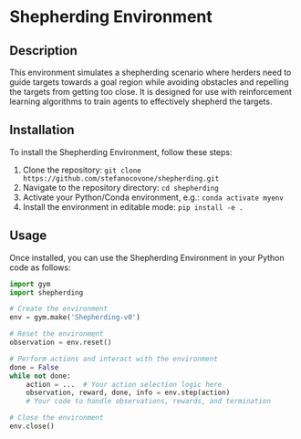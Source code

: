 # Shepherding Environment

## Description
This environment simulates a shepherding scenario where herders need to guide targets towards a goal region while avoiding obstacles and repelling the targets from getting too close. It is designed for use with reinforcement learning algorithms to train agents to effectively shepherd the targets.

## Installation
To install the Shepherding Environment, follow these steps:
1. Clone the repository: `git clone https://github.com/stefanocovone/shepherding.git`
2. Navigate to the repository directory: `cd shepherding`
3. Activate your Python/Conda environment, e.g.: `conda activate myenv`
5. Install the environment in editable mode: `pip install -e .`

## Usage
Once installed, you can use the Shepherding Environment in your Python code as follows:

```python
import gym
import shepherding

# Create the environment
env = gym.make('Shepherding-v0')

# Reset the environment
observation = env.reset()

# Perform actions and interact with the environment
done = False
while not done:
    action = ...  # Your action selection logic here
    observation, reward, done, info = env.step(action)
    # Your code to handle observations, rewards, and termination

# Close the environment
env.close()
